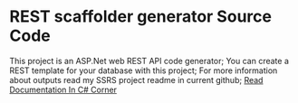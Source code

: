 # REST scaffolder generator Source Code
This project is an ASP.Net web REST API code generator; You can create a REST template for your database with this project;
For more information about outputs read my SSRS project readme in current github;
[Read Documentation In C# Corner](https://www.c-sharpcorner.com/article/sql-server-json-and-asp-net-web-api-scaffolder-genereator-source-code/)
